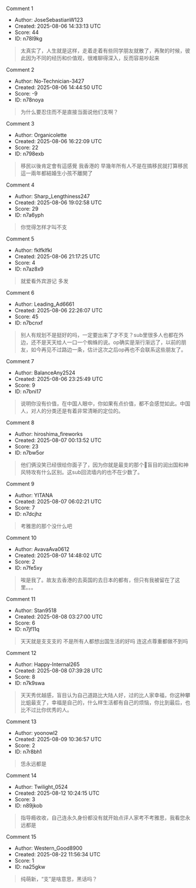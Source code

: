 Comment 1

- Author: JoseSebastianW123
- Created: 2025-08-06 14:33:13 UTC
- Score: 44
- ID: n78l9kg

> 太真实了，人生就是这样，走着走着有些同学朋友就散了，再聚的时候，彼此因为不同的经历和价值观，很难聊得深入，反而容易吵起来

Comment 2

- Author: No-Technician-3427
- Created: 2025-08-06 14:44:50 UTC
- Score: -9
- ID: n78noya

> 为什么要忍住而不是直接当面说他们支啊？

Comment 3

- Author: Organicolette
- Created: 2025-08-06 16:22:09 UTC
- Score: 22
- ID: n798exb

> 移民以後肯定會有這感覺
> 我香港的 早幾年所有人不是在搞移民就打算移民 這一兩年都結婚生小孩不離開了

Comment 4

- Author: Sharp_Lengthiness247
- Created: 2025-08-06 19:02:58 UTC
- Score: 29
- ID: n7a6yph

> 你觉得怎样才叫不支

Comment 5

- Author: fklfklfkl
- Created: 2025-08-06 21:17:25 UTC
- Score: 4
- ID: n7az8x9

> 就爱看外宾游记 多发

Comment 6

- Author: Leading_Ad6661
- Created: 2025-08-06 22:26:07 UTC
- Score: 45
- ID: n7bcnxf

> 别人有规划不是挺好的吗，一定要出来了才不支？sub里很多人也都在外边，还不是天天给人一口一个蜘蛛的说。op确实是渐行渐远了，以前的朋友，如今再见不过路边一条，估计这次之后op再也不会联系这些朋友了。

Comment 7

- Author: BalanceAny2524
- Created: 2025-08-06 23:25:49 UTC
- Score: 9
- ID: n7bni17

> 说明你没有价值，在中国人眼中，你如果有点价值，都不会感觉如此。中国人，对人的分类还是有着非常清晰的定位的。

Comment 8

- Author: hiroshima_fireworks
- Created: 2025-08-07 00:13:52 UTC
- Score: 23
- ID: n7bw5or

> 他们俩没笑已经很给你面子了，因为你就是最支的那个🤣盲目的润出国和神风特攻有什么区别。这sub回流墙内的也不在少数了。

Comment 9

- Author: YITANA
- Created: 2025-08-07 06:02:21 UTC
- Score: 7
- ID: n7dcjhz

> 考雅思的那个没什么吧

Comment 10

- Author: AvavaAva0612
- Created: 2025-08-07 14:48:02 UTC
- Score: 2
- ID: n7fe5xy

> 唉是我了。故友去香港的去英国的去日本的都有，但只有我被留在了这里。。。

Comment 11

- Author: Stan9518
- Created: 2025-08-08 03:27:00 UTC
- Score: 6
- ID: n7jf11q

> 天天就是支支支的 不是所有人都想出国生活的好吗 连这点尊重都做不到吗

Comment 12

- Author: Happy-Internal265
- Created: 2025-08-08 07:39:28 UTC
- Score: 8
- ID: n7k9swa

> 天天秀优越感，盲目认为自己道路比大陆人好，过的比人家幸福，你这种攀比蛆最支了，幸福是自己的，什么样生活都有自己的烦恼，你比到最后，也比不过比你优秀的人。

Comment 13

- Author: yoonowl2
- Created: 2025-08-09 10:36:57 UTC
- Score: 2
- ID: n7r8bh1

> 恁永远都是

Comment 14

- Author: Twilight_0524
- Created: 2025-08-12 10:24:15 UTC
- Score: 3
- ID: n89jkob

> 指导瘾收收，自己连永久身份都没有就开始点评人家考不考雅思，我看您永远都是

Comment 15

- Author: Western_Good8900
- Created: 2025-08-22 11:56:34 UTC
- Score: 1
- ID: na25gkw

> 纯萌新，“支”是啥意思，黑话吗？
